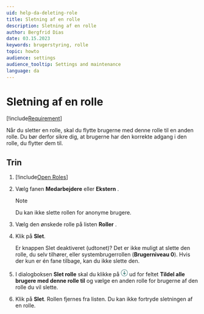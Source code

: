 ```yaml
---
uid: help-da-deleting-role
title: Sletning af en rolle
description: Sletning af en rolle
author: Bergfrid Dias
date: 03.15.2023
keywords: brugerstyring, rolle
topic: howto
audience: settings
audience_tooltip: Settings and maintenance
language: da
---
```


# Sletning af en rolle

[!include[Requirement](../includes/note-anon-req.md)]

Når du sletter en rolle, skal du flytte brugerne med denne rolle til en anden rolle. Du bør derfor sikre dig, at brugerne har den korrekte adgang i den rolle, du flytter dem til.

## Trin

1. [!include[Open Roles](includes/open-roles.md)]

2. Vælg fanen **Medarbejdere** eller **Ekstern** .

    > [!NOTE]
    > Du kan ikke slette rollen for anonyme brugere.

3. Vælg den ønskede rolle på listen **Roller** .

4. Klik på **Slet**.

    Er knappen Slet deaktiveret (udtonet)? Det er ikke muligt at slette den rolle, du selv tilhører, eller systembrugerrollen (**Brugerniveau 0**). Hvis der kun er én fane tilbage, kan du ikke slette den.

5. I dialogboksen **Slet rolle** skal du klikke på ![ikonpilen][img3] ud for feltet **Tildel alle brugere med denne rolle til** og vælge en anden rolle for brugerne af den rolle du vil slette.

6. Klik på **Slet**. Rollen fjernes fra listen. Du kan ikke fortryde sletningen af en rolle.

<!-- Referenced links -->

<!-- Referenced images -->
[img3]: ../../../../../media/icons/arrow-down.png
